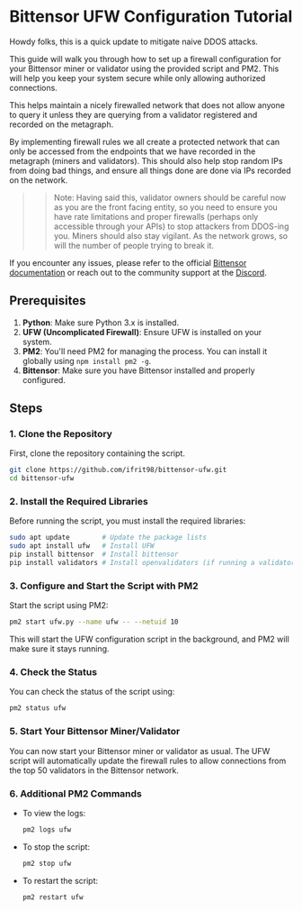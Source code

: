 # Bittensor UFW Configuration Tutorial
Howdy folks, this is a quick update to mitigate naive DDOS attacks. 

This guide will walk you through how to set up a firewall configuration for your Bittensor miner or validator using the provided script and PM2. This will help you keep your system secure while only allowing authorized connections. 

This helps maintain a nicely firewalled network that does not allow anyone to query it unless they are querying from a validator registered and recorded on the metagraph. 

By implementing firewall rules we all create a protected network that can only be accessed from the endpoints that we have recorded in the metagraph (miners and validators). This should also help stop random IPs from doing bad things, and ensure all things done are done via IPs recorded on the network. 

>> Note:
Having said this, validator owners should be careful now as you are the front facing entity, so you need to ensure you have rate limitations and proper firewalls (perhaps only accessible through your APIs) to stop attackers from DDOS-ing you. Miners should also stay vigilant. As the network grows, so will the number of people trying to break it.


If you encounter any issues, please refer to the official [Bittensor documentation](https://github.com/opentensor/docs) or reach out to the community support at the [Discord](https://discord.com/channels/799672011265015819/1096187495667998790).



## Prerequisites

1. **Python**: Make sure Python 3.x is installed.
2. **UFW (Uncomplicated Firewall)**: Ensure UFW is installed on your system.
3. **PM2**: You'll need PM2 for managing the process. You can install it globally using `npm install pm2 -g`.
4. **Bittensor**: Make sure you have Bittensor installed and properly configured.

## Steps

### 1. Clone the Repository

First, clone the repository containing the script.

```bash
git clone https://github.com/ifrit98/bittensor-ufw.git
cd bittensor-ufw
```

### 2. Install the Required Libraries

Before running the script, you must install the required libraries:

```bash
sudo apt update        # Update the package lists
sudo apt install ufw   # Install UFW
pip install bittensor  # Install bittensor
pip install validators # Install openvalidators (if running a validator)
```

### 3. Configure and Start the Script with PM2

Start the script using PM2:

```bash
pm2 start ufw.py --name ufw -- --netuid 10
```

This will start the UFW configuration script in the background, and PM2 will make sure it stays running.

### 4. Check the Status

You can check the status of the script using:

```bash
pm2 status ufw
```

### 5. Start Your Bittensor Miner/Validator

You can now start your Bittensor miner or validator as usual. The UFW script will automatically update the firewall rules to allow connections from the top 50 validators in the Bittensor network.

### 6. Additional PM2 Commands

- To view the logs:

  ```bash
  pm2 logs ufw
  ```

- To stop the script:

  ```bash
  pm2 stop ufw
  ```

- To restart the script:

  ```bash
  pm2 restart ufw
  ```

